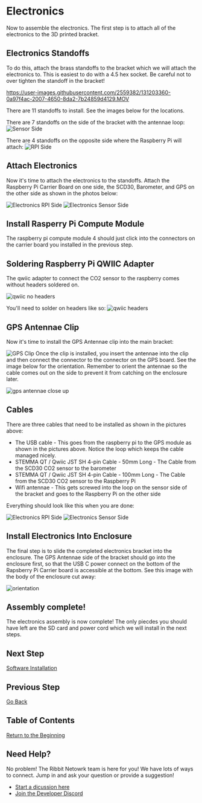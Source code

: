 # Electronics

Now to assemble the electronics. The first step is to attach all of the electronics to the 3D printed bracket.

## Electronics Standoffs

To do this, attach the brass standoffs to the bracket which we will attach the electronics to. This is easiest to do with a 4.5 hex socket. Be careful not to over tighten the standoff in the bracket!

https://user-images.githubusercontent.com/2559382/131203360-0a97f4ac-2007-4650-8da2-7b24859d4129.MOV

There are 11 standoffs to install. See the images below for the locations.

There are 7 standoffs on the side of the bracket with the antennae loop:
![Sensor Side](images/standoffs_sensors.png)

There are 4 standoffs on the opposite side where the Raspberry Pi will attach:
![RPI Side](images/standoffs_rpi.png)

## Attach Electronics
Now it's time to attach the electronics to the standoffs. Attach the Raspberry Pi Carrier Board on one side, the SCD30, Barometer, and GPS on the other side as shown in the photos below:

![Electronics RPI Side](images/electronics_rpi_side.jpg)
![Electronics Sensor Side](images/electronics_sensor_side.jpg)

## Install Rasperry Pi Compute Module

The raspberry pi compute module 4 should just click into the connectors on the carrier board you installed in the previous step.

## Soldering Raspberry Pi QWIIC Adapter
The qwiic adapter to connect the CO2 sensor to the raspberry comes without headers soldered on.

![qwiic no headers](images/qwiic_shim_no_headers.jpeg)

You'll need to solder on headers like so:
![qwiic headers](images/qwiic_shim_headers.png)

## GPS Antennae Clip
Now it's time to install the GPS Antennae clip into the main bracket: 

![GPS Clip](images/gps_clip.JPG) Once the clip is installed, you insert the antennae into the clip and then connect the connector to the connector on the GPS board. See the image below for the orientation. Remember to orient the antennae so the cable comes out on the side to prevent it from catching on the enclosure later.

![gps antennae close up](images/gps_antennae_close_up.png)

## Cables
There are three cables that need to be installed as shown in the pictures above:
* The USB cable - This goes from the raspberry pi to the GPS module as shown in the pictures above. Notice the loop which keeps the cable managed nicely.
* STEMMA QT / Qwiic JST SH 4-pin Cable - 50mm Long - The Cable from the SCD30 CO2 sensor to the barometer
* STEMMA QT / Qwiic JST SH 4-pin Cable - 100mm Long - The Cable from the SCD30 CO2 sensor to the Raspberry Pi
* Wifi antennae - This gets screwed into the loop on the sensor side of the bracket and goes to the Raspberry Pi on the other side

Everything should look like this when you are done:

![Electronics RPI Side](images/electronics_rpi_side.jpg)
![Electronics Sensor Side](images/electronics_sensor_side.jpg)

## Install Electronics Into Enclosure

The final step is to slide the completed electronics bracket into the enclosure. The GPS Antennae side of the bracket should go into the enclosure first, so that the USB C power connect on the bottom of the Rapsberry Pi Carrier board is accessible at the bottom. See this image with the body of the enclosure cut away:

![orientation](images/bracket_orientation.png)

## Assembly complete!

The electronics assembly is now complete! The only piecdes you should have left are the SD card and power cord which we will install in the next steps.

## Next Step
[Software Installation](5-software.md)

## Previous Step
[Go Back](3-enclosure.md)

## Table of Contents
[Return to the Beginning](0-start-here.md)

## Need Help?
No problem! The Ribbit Netowrk team is here for you! We have lots of ways to connect. Jump in and ask your question or provide a suggestion!
* [Start a dicussion here](https://github.com/Ribbit-Network/ribbit-network-frog-sensor/discussions/new)
* [Join the Developer Discord](https://discord.gg/vq8PkDb2TC)
